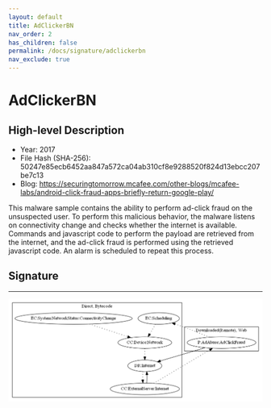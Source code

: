 ```yaml
---
layout: default
title: AdClickerBN
nav_order: 2
has_children: false
permalink: /docs/signature/adclickerbn
nav_exclude: true
---
```


# AdClickerBN

## High-level Description

* Year: 2017
* File Hash (SHA-256): 50247e85ecb6452aa847a572ca04ab310cf8e9288520f824d13ebcc207be7c13
* Blog: https://securingtomorrow.mcafee.com/other-blogs/mcafee-labs/android-click-fraud-apps-briefly-return-google-play/

This malware sample contains the ability to perform ad-click fraud on the unsuspected user. To perform this malicious behavior, the malware listens on connectivity change and checks whether the internet is available. Commands and javascript code to perform the payload are retrieved from the internet, and the ad-click fraud is performed using the retrieved javascript code. An alarm is scheduled to repeat this process.

## Signature
---

![](../../img/signatures/AdClickerBN.png)